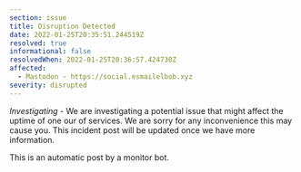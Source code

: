 ```yaml
---
section: issue
title: Disruption Detected
date: 2022-01-25T20:35:51.244519Z
resolved: true
informational: false
resolvedWhen: 2022-01-25T20:36:57.424730Z
affected:
  - Mastodon - https://social.esmailelbob.xyz
severity: disrupted
---
```

*Investigating* - We are investigating a potential issue that might affect the uptime of one our of services. We are sorry for any inconvenience this may cause you. This incident post will be updated once we have more information.

This is an automatic post by a monitor bot.
        